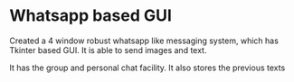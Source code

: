 # Whatsapp based GUI
Created a 4 window robust whatsapp like messaging system, which has Tkinter based GUI.
It is able to send images and text.

It has the group and personal chat facility.
It also stores the previous texts
